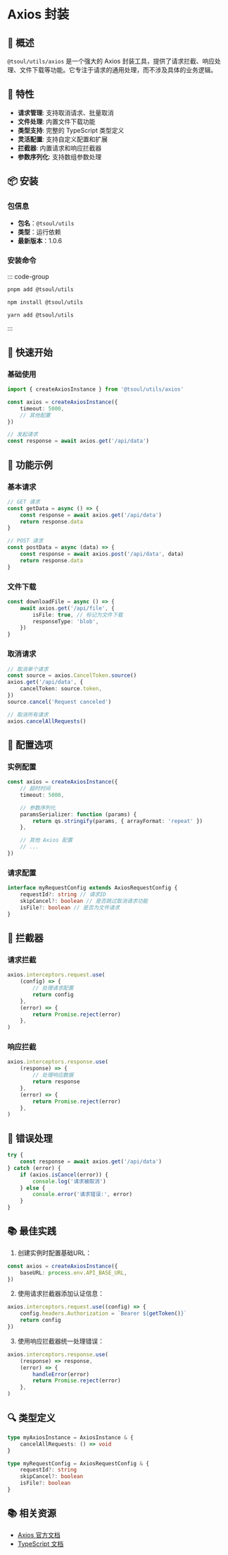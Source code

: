 # Axios 封装

## 📖 概述

`@tsoul/utils/axios` 是一个强大的 Axios 封装工具，提供了请求拦截、响应处理、文件下载等功能。它专注于请求的通用处理，而不涉及具体的业务逻辑。

## 🎯 特性

- **请求管理**: 支持取消请求、批量取消
- **文件处理**: 内置文件下载功能
- **类型支持**: 完整的 TypeScript 类型定义
- **灵活配置**: 支持自定义配置和扩展
- **拦截器**: 内置请求和响应拦截器
- **参数序列化**: 支持数组参数处理

## 📦 安装

### 包信息

- **包名**：`@tsoul/utils`
- **类型**：运行依赖
- **最新版本**：1.0.6

### 安装命令

::: code-group

```bash [pnpm (推荐)]
pnpm add @tsoul/utils
```

```bash [npm]
npm install @tsoul/utils
```

```bash [yarn]
yarn add @tsoul/utils
```

:::

## 🚀 快速开始

### 基础使用

```typescript
import { createAxiosInstance } from '@tsoul/utils/axios'

const axios = createAxiosInstance({
	timeout: 5000,
	// 其他配置
})

// 发起请求
const response = await axios.get('/api/data')
```

## 📝 功能示例

### 基本请求

```typescript
// GET 请求
const getData = async () => {
	const response = await axios.get('/api/data')
	return response.data
}

// POST 请求
const postData = async (data) => {
	const response = await axios.post('/api/data', data)
	return response.data
}
```

### 文件下载

```typescript
const downloadFile = async () => {
	await axios.get('/api/file', {
		isFile: true, // 标记为文件下载
		responseType: 'blob',
	})
}
```

### 取消请求

```typescript
// 取消单个请求
const source = axios.CancelToken.source()
axios.get('/api/data', {
	cancelToken: source.token,
})
source.cancel('Request canceled')

// 取消所有请求
axios.cancelAllRequests()
```

## 🔧 配置选项

### 实例配置

```typescript
const axios = createAxiosInstance({
	// 超时时间
	timeout: 5000,

	// 参数序列化
	paramsSerializer: function (params) {
		return qs.stringify(params, { arrayFormat: 'repeat' })
	},

	// 其他 Axios 配置
	// ...
})
```

### 请求配置

```typescript
interface myRequestConfig extends AxiosRequestConfig {
	requestId?: string // 请求ID
	skipCancel?: boolean // 是否跳过取消请求功能
	isFile?: boolean // 是否为文件请求
}
```

## 🎨 拦截器

### 请求拦截

```typescript
axios.interceptors.request.use(
	(config) => {
		// 处理请求配置
		return config
	},
	(error) => {
		return Promise.reject(error)
	},
)
```

### 响应拦截

```typescript
axios.interceptors.response.use(
	(response) => {
		// 处理响应数据
		return response
	},
	(error) => {
		return Promise.reject(error)
	},
)
```

## 🚨 错误处理

```typescript
try {
	const response = await axios.get('/api/data')
} catch (error) {
	if (axios.isCancel(error)) {
		console.log('请求被取消')
	} else {
		console.error('请求错误:', error)
	}
}
```

## 📚 最佳实践

1. 创建实例时配置基础URL：

```typescript
const axios = createAxiosInstance({
	baseURL: process.env.API_BASE_URL,
})
```

2. 使用请求拦截器添加认证信息：

```typescript
axios.interceptors.request.use((config) => {
	config.headers.Authorization = `Bearer ${getToken()}`
	return config
})
```

3. 使用响应拦截器统一处理错误：

```typescript
axios.interceptors.response.use(
	(response) => response,
	(error) => {
		handleError(error)
		return Promise.reject(error)
	},
)
```

## 🔍 类型定义

```typescript
type myAxiosInstance = AxiosInstance & {
	cancelAllRequests: () => void
}

type myRequestConfig = AxiosRequestConfig & {
	requestId?: string
	skipCancel?: boolean
	isFile?: boolean
}
```

## 📚 相关资源

- [Axios 官方文档](https://axios-http.com/)
- [TypeScript 文档](https://www.typescriptlang.org/)
